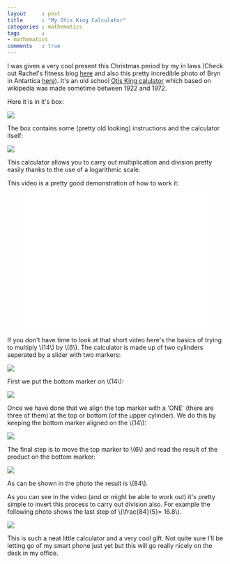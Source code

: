 ```yaml
---
layout     : post
title      : "My Otis King Calculator"
categories : mathematics
tags       :
- mathematics
comments   : true
---
```


I was given a very cool present this Christmas period by my in laws (Check out Rachel's fitness blog [here](http://rbhfitness.blogspot.co.uk/) and also this pretty incredible photo of Bryn in Antartica [here](https://twitter.com/RachelPrytherch/status/533148818163134464)). It's an old school [Otis King calulator](http://en.wikipedia.org/wiki/Otis_King) which based on wikipedia was made sometime between 1922 and 1972.

Here it is in it's box:

![]({{site.baseurl}}/assets/images/calculator_in_box.png)

The box contains some (pretty old looking) instructions and the calculator itself:

![]({{site.baseurl}}/assets/images/calculator_out_of_box.png)

This calculator allows you to carry out multiplication and division pretty easily thanks to the use of a logarithmic scale.

This video is a pretty good demonstration of how to work it:

<div class="video">
    <figure>
        <iframe width="420" height="315" src="//www.youtube.com/embed/NsJtK-AVkmA" frameborder="0" allowfullscreen></iframe>
    </figure>
</div>

If you don't have time to look at that short video here's the basics of trying to multiply \\(14\\) by \\(6\\).
The calculator is made up of two cylinders seperated by a slider with two markers:

![]({{site.baseurl}}/assets/images/standing_calculator.png)

First we put the bottom marker on \\(14\\):

![]({{site.baseurl}}/assets/images/calculator_step_1_of_multiplication.png)

Once we have done that we align the top marker with a 'ONE' (there are three of them) at the top or bottom (of the upper cylinder).
We do this by keeping the bottom marker aligned on the \\(14\\):

![]({{site.baseurl}}/assets/images/calculator_step_2_of_multiplication.png)

The final step is to move the top marker to \\(6\\) and read the result of the product on the bottom marker:

![]({{site.baseurl}}/assets/images/calculator_step_3_of_multiplication.png)

As can be shown in the photo the result is \\(84\\).

As you can see in the video (and or might be able to work out) it's pretty simple to invert this process to carry out division also.
For example the following photo shows the last step of \\(\frac{84}{5}= 16.8\\).

![]({{site.baseurl}}/assets/images/calculator_step_3_of_division.png)

This is such a neat little calculator and a very cool gift.
Not quite sure I'll be letting go of my smart phone just yet but this will go really nicely on the desk in my office.
